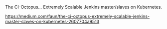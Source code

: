The CI-Octopus… Extremely Scalable Jenkins master/slaves on Kubernetes.

https://medium.com/faun/the-ci-octopus-extremely-scalable-jenkins-master-slaves-on-kubernetes-2607704a9513
